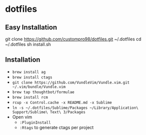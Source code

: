 # dotfiles

## Easy Installation
git clone https://github.com/custompro98/dotfiles.git ~/.dotfiles
cd ~/.dotfiles
sh install.sh

## Installation
- `brew install ag`
- `brew install ctags`
- `git clone https://github.com/VundleVim/Vundle.vim.git ~/.vim/bundle/Vundle.vim`
- `brew tap thoughtbot/formulae`
- `brew install rcm`
- `rcup -x Control.cache -x README.md -x Sublime`
- `ln -s ~/.dotfiles/Sublime/Packages ~/Library/Application\ Support/Sublime\ Text\ 3/Packages`
- Open vim
  - `:PluginInstall`
  - `:Rtags` to generate ctags per project
